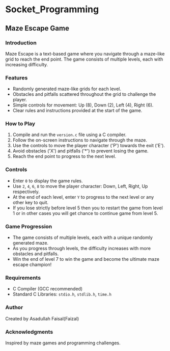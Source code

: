 # Socket_Programming
## Maze Escape Game

### Introduction
Maze Escape is a text-based game where you navigate through a maze-like grid to reach the end point. The game consists of multiple levels, each with increasing difficulty.

### Features
- Randomly generated maze-like grids for each level.
- Obstacles and pitfalls scattered throughout the grid to challenge the player.
- Simple controls for movement: Up (8), Down (2), Left (4), Right (6).
- Clear rules and instructions provided at the start of the game.

### How to Play
1. Compile and run the `version.c` file using a C compiler.
2. Follow the on-screen instructions to navigate through the maze.
3. Use the controls to move the player character ('P') towards the exit ('E').
4. Avoid obstacles ('X') and pitfalls ('*') to prevent losing the game.
5. Reach the end point to progress to the next level.

### Controls
- Enter `0` to display the game rules.
- Use `2`, `4`, `6`, `8` to move the player character: Down, Left, Right, Up respectively.
- At the end of each level, enter `Y` to progress to the next level or any other key to quit.
- If you lose strictly before level 5 then you to restart the game from level 1 or in other cases you will get chance to continue game from level 5.

### Game Progression
- The game consists of multiple levels, each with a unique randomly generated maze.
- As you progress through levels, the difficulty increases with more obstacles and pitfalls.
- Win the end of level 7 to win the game and become the ultimate maze escape champion!

### Requirements
- C Compiler (GCC recommended)
- Standard C Libraries: `stdio.h`, `stdlib.h`, `time.h`

### Author
Created by Asadullah Faisal(Faizal)

### Acknowledgments
Inspired by maze games and programming challenges.
